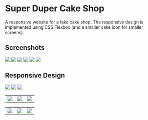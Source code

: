 # Super Duper Cake Shop
A responsive website for a fake cake shop. The responsive design is implemented using CSS Flexbox (and a smaller cake icon for smaller screens).

## Screenshots
<img src="screenshots/home-5.png"/>
<img src="screenshots/checkout-wide.png"/>
<img src="screenshots/thankyou.png"/>
<img src="screenshots/loyalty.png"/>
<img src="screenshots/welcome.png"/>
<img src="screenshots/member.png"/>

## Responsive Design
<img src="screenshots/home-4-1.png"/>
<img src="screenshots/home-3-2.png"/>
<img src="screenshots/home-2-2-1.png"/>
<table><tr><td><img src="screenshots/home-slim.png"/></td><td><img src="screenshots/home-slimmer.png"/></td><td><img src="screenshots/home-slimmest.png"/></td></tr></table>
<table><tr><td><img src="screenshots/checkout-mid.png"/></td><td><img src="screenshots/checkout-slim.png"/></td><td><img src="screenshots/checkout-slimmer.png"/></td></tr></table>

